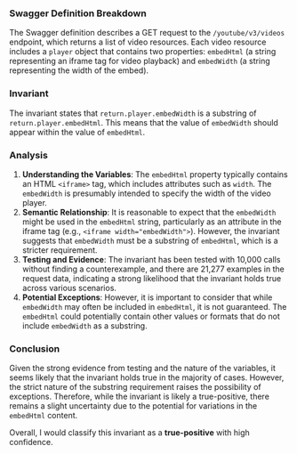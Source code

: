 ### Swagger Definition Breakdown
The Swagger definition describes a GET request to the `/youtube/v3/videos` endpoint, which returns a list of video resources. Each video resource includes a `player` object that contains two properties: `embedHtml` (a string representing an iframe tag for video playback) and `embedWidth` (a string representing the width of the embed).

### Invariant
The invariant states that `return.player.embedWidth` is a substring of `return.player.embedHtml`. This means that the value of `embedWidth` should appear within the value of `embedHtml`.

### Analysis
1. **Understanding the Variables**: The `embedHtml` property typically contains an HTML `<iframe>` tag, which includes attributes such as `width`. The `embedWidth` is presumably intended to specify the width of the video player. 
2. **Semantic Relationship**: It is reasonable to expect that the `embedWidth` might be used in the `embedHtml` string, particularly as an attribute in the iframe tag (e.g., `<iframe width="embedWidth">`). However, the invariant suggests that `embedWidth` must be a substring of `embedHtml`, which is a stricter requirement. 
3. **Testing and Evidence**: The invariant has been tested with 10,000 calls without finding a counterexample, and there are 21,277 examples in the request data, indicating a strong likelihood that the invariant holds true across various scenarios. 
4. **Potential Exceptions**: However, it is important to consider that while `embedWidth` may often be included in `embedHtml`, it is not guaranteed. The `embedHtml` could potentially contain other values or formats that do not include `embedWidth` as a substring. 

### Conclusion
Given the strong evidence from testing and the nature of the variables, it seems likely that the invariant holds true in the majority of cases. However, the strict nature of the substring requirement raises the possibility of exceptions. Therefore, while the invariant is likely a true-positive, there remains a slight uncertainty due to the potential for variations in the `embedHtml` content. 

Overall, I would classify this invariant as a **true-positive** with high confidence.

